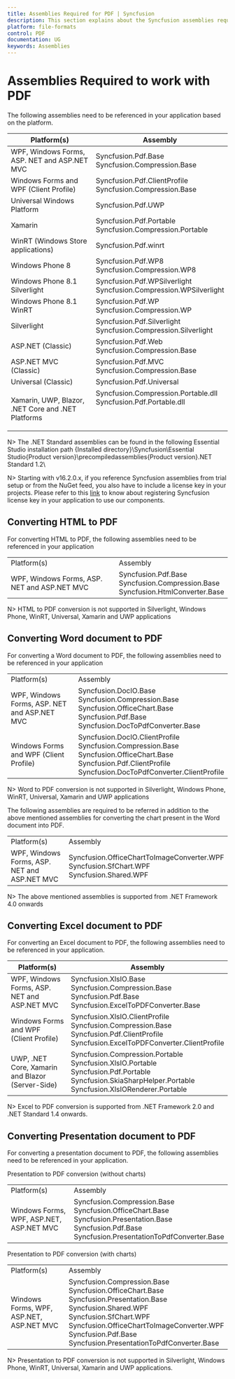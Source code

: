 ```yaml
---
title: Assemblies Required for PDF | Syncfusion
description: This section explains about the Syncfusion assemblies required to work with PDF file, and conversion such as HTML to PDF, Word to PDF, Excel to PDF, PPTX to PDF
platform: file-formats
control: PDF
documentation: UG
keywords: Assemblies
---
```

# Assemblies Required to work with PDF 

The following assemblies need to be referenced in your application based on the platform.
<table>
<tr>
<thead>
<th>
Platform(s)</th>
<th>
Assembly
</th>
</thead>
</tr>
<tr>
<td>
WPF, Windows Forms, ASP. NET and ASP.NET MVC<br/></td><td>
Syncfusion.Pdf.Base<br/>Syncfusion.Compression.Base<br/></td></tr>
<tr>
<td>
Windows Forms and WPF (Client Profile)<br/></td><td>
Syncfusion.Pdf.ClientProfile<br/>Syncfusion.Compression.Base<br/></td></tr>
<tr>
<td>
Universal Windows Platform<br/></td><td>
Syncfusion.Pdf.UWP<br/></td></tr>
<tr>
<td>
Xamarin<br/></td><td>
Syncfusion.Pdf.Portable<br/>Syncfusion.Compression.Portable<br/></td></tr>
<tr>
<td>
WinRT (Windows Store applications)<br/></td><td>
Syncfusion.Pdf.winrt<br/></td></tr>
<tr>
<td>
Windows Phone 8<br/></td><td>
Syncfusion.Pdf.WP8<br/>Syncfusion.Compression.WP8<br/></td></tr>
<tr>
<td>
Windows Phone 8.1 Silverlight<br/></td><td>
Syncfusion.Pdf.WPSilverlight<br/>Syncfusion.Compression.WPSilverlight<br/></td></tr>
<tr>
<td>
Windows Phone 8.1 WinRT<br/></td><td>
Syncfusion.Pdf.WP<br/>Syncfusion.Compression.WP<br/></td></tr>
<tr>
<td>
Silverlight<br/></td><td>
Syncfusion.Pdf.Silverlight<br/>Syncfusion.Compression.Silverlight<br/></td></tr>
<tr>
<td>
ASP.NET (Classic)<br/></td><td>
Syncfusion.Pdf.Web<br/>Syncfusion.Compression.Base<br/></td></tr>
<tr>
<td>
ASP.NET MVC (Classic)<br/></td><td>
Syncfusion.Pdf.MVC<br/>Syncfusion.Compression.Base<br/></td></tr>
<tr>
<td>
Universal (Classic)<br/></td><td>
Syncfusion.Pdf.Universal<br/></td></tr>
<tr>
<td>
Xamarin, UWP, Blazor, .NET Core and .NET Platforms<br/></td><td>
Syncfusion.Compression.Portable.dll<br/>
Syncfusion.Pdf.Portable.dll
	
<br/></td></tr>
</table>

N> The .NET Standard assemblies can be found in the following Essential Studio installation path
{Installed directory}\Syncfusion\Essential Studio\{Product version}\precompiledassemblies\{Product version}\.NET Standard 1.2\

N> Starting with v16.2.0.x, if you reference Syncfusion assemblies from trial setup or from the NuGet feed, you also have to include a license key in your projects. Please refer to this [link](https://help.syncfusion.com/common/essential-studio/licensing/license-key) to know about registering Syncfusion license key in your application to use our components.

## Converting HTML to PDF

For converting HTML to PDF, the following assemblies need to be referenced in your application
<table>
<tr>
<td>
Platform(s)<br/></td><td>
Assembly<br/></td></tr>
<tr>
<td>
WPF, Windows Forms, ASP. NET and ASP.NET MVC<br/></td><td>
Syncfusion.Pdf.Base<br/>Syncfusion.Compression.Base<br/>Syncfusion.HtmlConverter.Base<br/></td></tr>
</table>

N> HTML to PDF conversion is not supported in Silverlight, Windows Phone, WinRT, Universal, Xamarin and UWP applications

## Converting Word document to PDF

For converting a Word document to PDF, the following assemblies need to be referenced in your application
<table>
<tr>
<td>
Platform(s)<br/></td><td>
Assembly<br/></td></tr>
<tr>
<td>
WPF, Windows Forms, ASP. NET and ASP.NET MVC<br/></td><td>
Syncfusion.DocIO.Base<br/>Syncfusion.Compression.Base<br/>Syncfusion.OfficeChart.Base<br/>Syncfusion.Pdf.Base<br/>Syncfusion.DocToPdfConverter.Base<br/></td></tr>
<tr>
<td>
Windows Forms and WPF (Client Profile)<br/></td><td>
Syncfusion.DocIO.ClientProfile<br/>Syncfusion.Compression.Base<br/>Syncfusion.OfficeChart.Base<br/>Syncfusion.Pdf.ClientProfile<br/>Syncfusion.DocToPdfConverter.ClientProfile<br/></td></tr>
</table>

N> Word to PDF conversion is not supported in Silverlight, Windows Phone, WinRT, Universal, Xamarin and UWP applications

The following assemblies are required to be referred in addition to the above mentioned assemblies for converting the chart present in the Word document into PDF.
<table>
<tr>
<td>
Platform(s)<br/></td><td>
Assembly<br/></td></tr>
<tr>
<td>
WPF, Windows Forms, ASP. NET and ASP.NET MVC<br/></td><td>
Syncfusion.OfficeChartToImageConverter.WPF<br/>Syncfusion.SfChart.WPF<br/>Syncfusion.Shared.WPF<br/></td></tr>
</table>

N> The above mentioned assemblies is supported from .NET Framework 4.0 onwards

## Converting Excel document to PDF

For converting an Excel document to PDF, the following assemblies need to be referenced in your application.
<table>
<tr>
<th>
Platform(s)
</th>
<th>
Assembly
</th>
</tr>
<tbody>
<tr>
<td>
WPF, Windows Forms, ASP. NET and ASP.NET MVC
</td>
<td>
Syncfusion.XlsIO.Base<br/>
Syncfusion.Compression.Base<br/>
Syncfusion.Pdf.Base<br/>
Syncfusion.ExcelToPDFConverter.Base
</td>
</tr>
<tr>
<td>
Windows Forms and WPF (Client Profile)
</td>
<td>
Syncfusion.XlsIO.ClientProfile<br/>
Syncfusion.Compression.Base<br/>
Syncfusion.Pdf.ClientProfile<br/>
Syncfusion.ExcelToPDFConverter.ClientProfile
</td>
</tr>
<tr>
<td>
UWP, .NET Core, Xamarin and Blazor (Server-Side)
</td>
<td>
Syncfusion.Compression.Portable<br/>
Syncfusion.XlsIO.Portable<br/>
Syncfusion.Pdf.Portable<br/>
Syncfusion.SkiaSharpHelper.Portable<br/>
Syncfusion.XlsIORenderer.Portable
</td>
</tr>
</tbody>
</table>

N> Excel to PDF conversion is supported from .NET Framework 2.0 and .NET Standard 1.4 onwards.

## Converting Presentation document to PDF

For converting a presentation document to PDF, the following assemblies need to be referenced in your application.

Presentation to PDF conversion (without charts)
<table>
<tr>
<td>
Platform(s)<br/></td><td>
Assembly<br/></td></tr>
<tr>
<td>
Windows Forms, WPF, ASP.NET, ASP.NET MVC<br/></td><td>Syncfusion.Compression.Base <br/>Syncfusion.OfficeChart.Base<br/>Syncfusion.Presentation.Base<br/>Syncfusion.Pdf.Base<br/>Syncfusion.PresentationToPdfConverter.Base<br/></td></tr>
</table>
Presentation to PDF conversion (with charts)
<table>
<tr>
<td>
Platform(s)<br/></td><td>
Assembly<br/></td></tr>
<tr>
<td>
Windows Forms, WPF, ASP.NET, ASP.NET MVC<br/></td><td>Syncfusion.Compression.Base<br/>Syncfusion.OfficeChart.Base<br/>Syncfusion.Presentation.Base<br/>Syncfusion.Shared.WPF<br/>Syncfusion.SfChart.WPF<br/>Syncfusion.OfficeChartToImageConverter.WPF<br/>Syncfusion.Pdf.Base<br/>Syncfusion.PresentationToPdfConverter.Base<br/></td></tr>
</table>

N> Presentation to PDF conversion is not supported in Silverlight, Windows Phone, WinRT, Universal, Xamarin and UWP applications.
